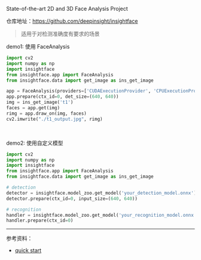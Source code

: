 
State-of-the-art 2D and 3D Face Analysis Project

仓库地址：https://github.com/deepinsight/insightface

> 适用于对检测准确度有要求的场景



demo1: 使用 FaceAnalysis

```python
import cv2
import numpy as np
import insightface
from insightface.app import FaceAnalysis
from insightface.data import get_image as ins_get_image

app = FaceAnalysis(providers=['CUDAExecutionProvider', 'CPUExecutionProvider'])
app.prepare(ctx_id=0, det_size=(640, 640))
img = ins_get_image('t1')
faces = app.get(img)
rimg = app.draw_on(img, faces)
cv2.imwrite("./t1_output.jpg", rimg)
```


</br>

demo2: 使用自定义模型

```python
import cv2
import numpy as np
import insightface
from insightface.app import FaceAnalysis
from insightface.data import get_image as ins_get_image

# detection
detector = insightface.model_zoo.get_model('your_detection_model.onnx')
detector.prepare(ctx_id=0, input_size=(640, 640))

# recognition
handler = insightface.model_zoo.get_model('your_recognition_model.onnx')
handler.prepare(ctx_id=0)
```



---------

参考资料：
- [quick start](https://github.com/deepinsight/insightface/tree/master/python-package)